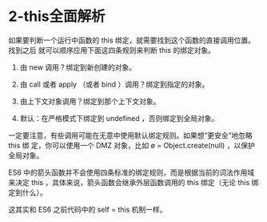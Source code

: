# 2-this全面解析

如果要判断一个运行中函数的 this 绑定，就需要找到这个函数的直接调用位置。找到之后
就可以顺序应用下面这四条规则来判断 this 的绑定对象。

1. 由 new 调用？绑定到新创建的对象。

2. 由 call 或者 apply （或者 bind ）调用？绑定到指定的对象。

3. 由上下文对象调用？绑定到那个上下文对象。

4. 默认：在严格模式下绑定到 undefined ，否则绑定到全局对象。

一定要注意，有些调用可能在无意中使用默认绑定规则。如果想“更安全”地忽略 this 绑
定，你可以使用一个 DMZ 对象，比如 ø = Object.create(null) ，以保护全局对象。

ES6 中的箭头函数并不会使用四条标准的绑定规则，而是根据当前的词法作用域来决定
this ，具体来说，箭头函数会继承外层函数调用的 this 绑定（无论 this 绑定到什么）。

这其实和 ES6 之前代码中的 self = this 机制一样。